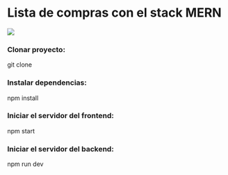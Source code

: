 # Lista de compras con el stack MERN
![](https://miro.medium.com/max/900/1*6e6VANhJXmf2MXfTtU-8AQ.png)
### Clonar proyecto:
git clone

### Instalar dependencias:
npm install

### Iniciar el servidor del frontend:
npm start

### Iniciar el servidor del backend:
npm run dev
